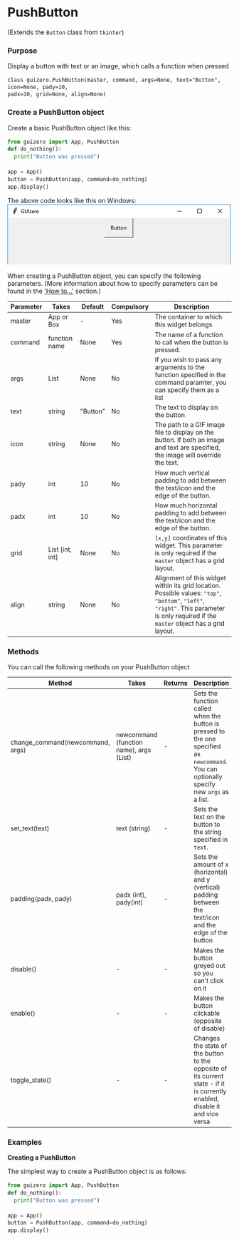 # PushButton

(Extends the `Button` class from `tkinter`)

### Purpose
Display a button with text or an image, which calls a function when pressed

```
class guizero.PushButton(master, command, args=None, text="Button", icon=None, pady=10,
padx=10, grid=None, align=None)
```

### Create a PushButton object

Create a basic PushButton object like this:

```python
from guizero import App, PushButton
def do_nothing():
  print("Button was pressed")

app = App()
button = PushButton(app, command=do_nothing)
app.display()
```

The above code looks like this on Windows:
![PushButton on Windows](images/pushbutton_windows.png)


When creating a PushButton object, you can specify the following parameters. (More information about how to specify parameters can be found in the ['How to...'](./howto/) section.)

| Parameter | Takes | Default | Compulsory | Description                         |
| --------- | --------- | ------- | ---------- | -------------------------|
| master    | App or Box   | - | Yes       | The container to which this widget belongs |
| command | function name | None | Yes  | The name of a function to call when the button is pressed. |
| args    | List  | None | No       | If you wish to pass any arguments to the function specified in the command paramter, you can specify them as a list |
| text    | string   | "Button" | No       | The text to display on the button |
| icon    | string   | None | No       | The path to a GIF image file to display on the button. If both an image and text are specified, the image will override the text. |
| pady    | int   | 10 | No       | How much vertical padding to add between the text/icon and the edge of the button. |
| padx    | int   | 10 | No      | How much horizontal padding to add between the text/icon and the edge of the button. |
| grid   | List [int, int]   | None     | No         | `[x,y]` coordinates of this widget. This parameter is only required if the `master` object has a grid layout. |
| align   | string     | None     | No         | Alignment of this widget within its grid location. Possible values: `"top"`, `"bottom"`, `"left"`, `"right"`. This parameter is only required if the `master` object has a grid layout.  |



### Methods

You can call the following methods on your PushButton object

| Method        | Takes     | Returns    | Description                |
| ------------- | ------------- | ---------- | -------------------------- |
| change_command(newcommand, args)  | newcommand (function name), args (List)  | -          | Sets the function called when the button is pressed to the one specified as `newcommand`. You can optionally specify new `args` as a list. |
| set_text(text)   | text (string)         | -         | Sets the text on the button to the string specified in `text`.  |
| padding(padx, pady) | padx (int), pady(int) | - |  Sets the amount of x (horizontal) and y (vertical) padding between the text/icon and the edge of the button |
| disable() | - | - |  Makes the button greyed out so you can't click on it |
| enable() | - | - |  Makes the button clickable (opposite of disable) |
| toggle_state() | - | - |  Changes the state of the button to the opposite of its current state - if it is currently enabled, disable it and vice versa |


### Examples

**Creating a PushButton**

The simplest way to create a PushButton object is as follows:

```python
from guizero import App, PushButton
def do_nothing():
  print("Button was pressed")

app = App()
button = PushButton(app, command=do_nothing)
app.display()

```
